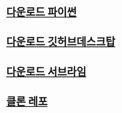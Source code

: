 # [다운로드 파이썬](https://www.python.org/ftp/python/3.11.4/python-3.11.4-amd64.exe)  

# [다운로드 깃허브데스크탑](https://central.github.com/deployments/desktop/desktop/latest/win32)

# [다운로드 서브라임](https://www.sublimetext.com/download_thanks?target=win-x64)

# [클론 레포](https://github.com/Zzajang-bro/python-codebucket-20230804/archive/refs/heads/main.zip)
